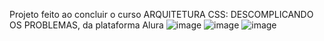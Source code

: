 Projeto feito ao concluir o curso ARQUITETURA CSS: DESCOMPLICANDO OS PROBLEMAS, da plataforma Alura
![image](https://user-images.githubusercontent.com/100294951/180085295-27038775-08c5-4b8c-91f1-1c58f0955470.png)
![image](https://user-images.githubusercontent.com/100294951/180085624-f85a35d8-4d0f-4ea5-a4fd-deb4ac4a825e.png)
![image](https://user-images.githubusercontent.com/100294951/180085743-46a53e4b-743c-432e-b0b5-81150a685d6c.png)

